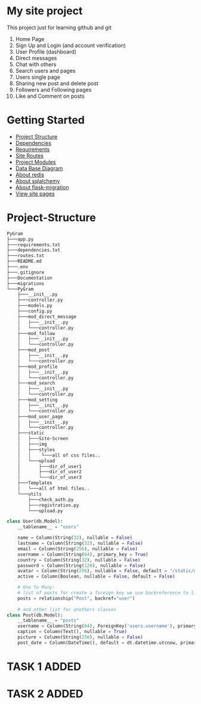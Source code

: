 # My site project

<p>This project just for learning github and git</p>

1. Home Page
2. Sign Up and Login (and account verification)
3. User Profile (dashboard)
4. Direct messages
5. Chat with others
6. Search users and pages
7. Users single page
8. Sharing new post and delete post
9. Followers and Following pages
10. Like and Comment on posts

# Getting Started

- [Project Structure](#Project-Structure)
- [Dependencies](#Dependencies)
- [Requirements](#Requirements)
- [Site Routes](#Site-Routes)
- [Project Modules](#BluePrints)
- [Data Base Diagram](#Database-Diagram)
- [About redis](#Redis)
- [About sqlalchemy](#SqlAlchemy)
- [About flask-migration](#Flask-Migration)
- [View site pages](#Site-Pages)


# Project-Structure
```bash
PyGram
├───app.py
├───requirements.txt
├───dependencies.txt
├───routes.txt
├───README.md
├───.env
├───.gitignore
├───Documentation
├───migrations
└───PyGram
    ├───__init__.py
    ├───controller.py
    ├───models.py
    ├───config.py
    ├───mod_direct_message
    │   ├───__init__.py
    │   └───controller.py
    ├───mod_follow
    │   ├───__init__.py
    │   └───controller.py
    ├───mod_post
    │   ├───__init__.py
    │   └───controller.py
    ├───mod_profile
    │   ├───__init__.py
    │   └───controller.py
    ├───mod_search
    │   ├───__init__.py
    │   └───controller.py
    ├───mod_setting
    │   ├───__init__.py
    │   └───controller.py
    ├───mod_user_page
    │   ├───__init__.py
    │   └───controller.py
    ├───static
    │   ├───Site-Screen
    │   ├───img
    │   ├───styles
    │   │    └───all of css files..
    │   └───upload
    │       ├───dir_of_user1
    │       ├───dir_of_user2
    │       └───dir_of_user3
    ├───Templates
    │   └───all of html files..
    └───utils
        ├───check_auth.py
        ├───registration.py
        └───upload.py
```

```python
class User(db.Model):
    __tablename__ = "users"

    name = Column(String(32), nullable = False)
    lastname = Column(String(32), nullable = False)
    email = Column(String(256), nullable = False)
    username = Column(String(64), primary_key = True)
    country = Column(String(32), nullable = False)
    password = Column(String(128), nullable = False)
    avatar = Column(String(256), nullable = False, default = "/static/upload/avatar.png")
    active = Column(Boolean, nullable = False, default = False)

    # One To Many:
    # list of posts for create a foreign key we use backreference to list of this mode(Parent) from another model 
    posts = relationship("Post", backref="user")
    
    # and other list for anothers classes
class Post(db.Model):
    __tablename__ = "posts"
    username = Column(String(64), ForeignKey('users.username'), primary_key = True) # Foreign Key is primary key of parent table
    caption = Column(Text(), nullable = True)
    picture = Column(String(256), nullable = False)
    post_date = Column(DateTime(), default = dt.datetime.utcnow, primary_key = True)
```


# TASK 1 ADDED
# TASK 2 ADDED
